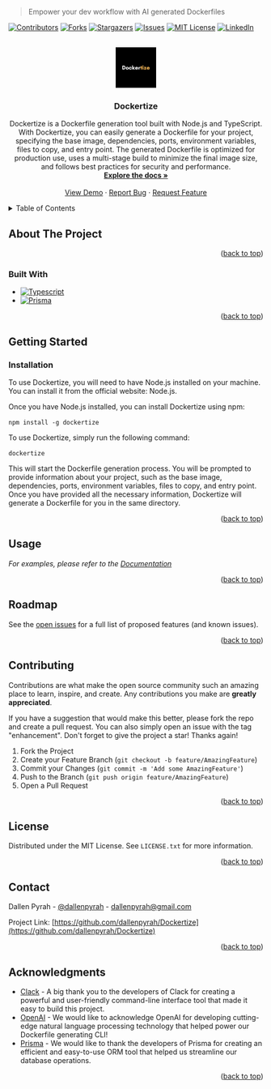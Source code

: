 <a name="readme-top"></a>

> Empower your dev workflow with AI generated Dockerfiles

[![Contributors][contributors-shield]][contributors-url]
[![Forks][forks-shield]][forks-url]
[![Stargazers][stars-shield]][stars-url]
[![Issues][issues-shield]][issues-url]
[![MIT License][license-shield]][license-url]
[![LinkedIn][linkedin-shield]][linkedin-url]



<!-- PROJECT LOGO -->
<br />
<div align="center">
  <a href="https://github.com/dallenpyrah/Dockertize">
    <img src="images/logo.png" alt="Logo" width="80" height="80">
  </a>

<h3 align="center">Dockertize</h3>

  <p align="center">
    Dockertize is a Dockerfile generation tool built with Node.js and TypeScript. With Dockertize, you can easily generate a Dockerfile for your project, specifying the base image, dependencies, ports, environment variables, files to copy, and entry point. The generated Dockerfile is optimized for production use, uses a multi-stage build to minimize the final image size, and follows best practices for security and performance.
    <br />
    <a href="https://probable-degree-a99.notion.site/Dockertize-Documentation-e242a154d9f64344bf68b1b560006e3b"><strong>Explore the docs »</strong></a>
    <br />
    <br />
    <a href="https://github.com/dallenpyrah/Dockertize">View Demo</a>
    ·
    <a href="https://github.com/dallenpyrah/Dockertize/issues">Report Bug</a>
    ·
    <a href="https://github.com/dallenpyrah/Dockertize/issues">Request Feature</a>
  </p>
</div>



<!-- TABLE OF CONTENTS -->
<details>
  <summary>Table of Contents</summary>
  <ol>
    <li>
      <a href="#about-the-project">About The Project</a>
      <ul>
        <li><a href="#built-with">Built With</a></li>
      </ul>
    </li>
    <li>
      <a href="#getting-started">Getting Started</a>
      <ul>
        <li><a href="#prerequisites">Prerequisites</a></li>
        <li><a href="#installation">Installation</a></li>
      </ul>
    </li>
    <li><a href="#usage">Usage</a></li>
    <li><a href="#roadmap">Roadmap</a></li>
    <li><a href="#contributing">Contributing</a></li>
    <li><a href="#license">License</a></li>
    <li><a href="#contact">Contact</a></li>
    <li><a href="#acknowledgments">Acknowledgments</a></li>
  </ol>
</details>



<!-- ABOUT THE PROJECT -->
## About The Project

<p align="right">(<a href="#readme-top">back to top</a>)</p>



### Built With

* [![Typescript][Typescript.ts]][Typescript-url]
* [![Prisma][Prisma.p]][Prisma-url]

<p align="right">(<a href="#readme-top">back to top</a>)</p>



<!-- GETTING STARTED -->
## Getting Started


### Installation

To use Dockertize, you will need to have Node.js installed on your machine. You can install it from the official website: Node.js.

Once you have Node.js installed, you can install Dockertize using npm:

```
npm install -g dockertize
```

To use Dockertize, simply run the following command:

```
dockertize
```

This will start the Dockerfile generation process. You will be prompted to provide information about your project, such as the base image, dependencies, ports, environment variables, files to copy, and entry point. Once you have provided all the necessary information, Dockertize will generate a Dockerfile for you in the same directory.

<p align="right">(<a href="#readme-top">back to top</a>)</p>



<!-- USAGE EXAMPLES -->
## Usage

_For examples, please refer to the [Documentation](https://probable-degree-a99.notion.site/Dockertize-Documentation-e242a154d9f64344bf68b1b560006e3b)_

<p align="right">(<a href="#readme-top">back to top</a>)</p>



<!-- ROADMAP -->
## Roadmap

See the [open issues](https://github.com/dallenpyrah/Dockertize/issues) for a full list of proposed features (and known issues).

<p align="right">(<a href="#readme-top">back to top</a>)</p>



<!-- CONTRIBUTING -->
## Contributing

Contributions are what make the open source community such an amazing place to learn, inspire, and create. Any contributions you make are **greatly appreciated**.

If you have a suggestion that would make this better, please fork the repo and create a pull request. You can also simply open an issue with the tag "enhancement".
Don't forget to give the project a star! Thanks again!

1. Fork the Project
2. Create your Feature Branch (`git checkout -b feature/AmazingFeature`)
3. Commit your Changes (`git commit -m 'Add some AmazingFeature'`)
4. Push to the Branch (`git push origin feature/AmazingFeature`)
5. Open a Pull Request

<p align="right">(<a href="#readme-top">back to top</a>)</p>



<!-- LICENSE -->
## License

Distributed under the MIT License. See `LICENSE.txt` for more information.

<p align="right">(<a href="#readme-top">back to top</a>)</p>



<!-- CONTACT -->
## Contact

Dallen Pyrah - [@dallenpyrah](https://twitter.com/dallenpyrah) - dallenpyrah@gmail.com

Project Link: [https://github.com/dallenpyrah/Dockertize](https://github.com/dallenpyrah/Dockertize)

<p align="right">(<a href="#readme-top">back to top</a>)</p>



<!-- ACKNOWLEDGMENTS -->
## Acknowledgments

* [Clack](https://github.com/natemoo-re/clack) - A big thank you to the developers of Clack for creating a powerful and user-friendly command-line interface tool that made it easy to build this project.
* [OpenAI](https://openai.com) - We would like to acknowledge OpenAI for developing cutting-edge natural language processing technology that helped power our Dockerfile generating CLI!
* [Prisma](https://github.com/prisma/prisma) - We would like to thank the developers of Prisma for creating an efficient and easy-to-use ORM tool that helped us streamline our database operations.

<p align="right">(<a href="#readme-top">back to top</a>)</p>



<!-- MARKDOWN LINKS & IMAGES -->
<!-- https://www.markdownguide.org/basic-syntax/#reference-style-links -->
[contributors-shield]: https://img.shields.io/github/contributors/dallenpyrah/Dockertize.svg?style=for-the-badge
[contributors-url]: https://github.com/dallenpyrah/Dockertize/graphs/contributors
[forks-shield]: https://img.shields.io/github/forks/dallenpyrah/Dockertize.svg?style=for-the-badge
[forks-url]: https://github.com/dallenpyrah/Dockertize/network/members
[stars-shield]: https://img.shields.io/github/stars/dallenpyrah/Dockertize.svg?style=for-the-badge
[stars-url]: https://github.com/dallenpyrah/Dockertize/stargazers
[issues-shield]: https://img.shields.io/github/issues/dallenpyrah/Dockertize.svg?style=for-the-badge
[issues-url]: https://github.com/dallenpyrah/Dockertize/issues
[license-shield]: https://img.shields.io/github/license/dallenpyrah/Dockertize.svg?style=for-the-badge
[license-url]: https://github.com/dallenpyrah/Dockertize/blob/main/LICENSE.txt
[linkedin-shield]: https://img.shields.io/badge/-LinkedIn-black.svg?style=for-the-badge&logo=linkedin&colorB=555
[linkedin-url]: https://linkedin.com/in/linkedin_username
[product-screenshot]: images/screenshot.png
[Typescript.ts]: https://img.shields.io/badge/Typescript-T-blue
[Typescript-url]: https://www.typescriptlang.org
[Prisma.p]: https://img.shields.io/badge/Prisma-Next--generation%20Node.js%20and%20TypeScript%20ORM-purple
[Prisma-url]: https://www.prisma.io
